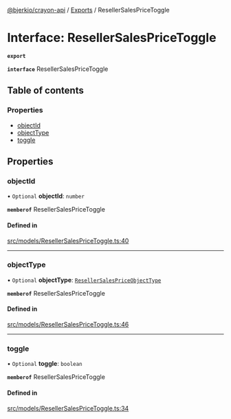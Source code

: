 [@bjerkio/crayon-api](../README.md) / [Exports](../modules.md) / ResellerSalesPriceToggle

# Interface: ResellerSalesPriceToggle

**`export`**

**`interface`** ResellerSalesPriceToggle

## Table of contents

### Properties

- [objectId](ResellerSalesPriceToggle.md#objectid)
- [objectType](ResellerSalesPriceToggle.md#objecttype)
- [toggle](ResellerSalesPriceToggle.md#toggle)

## Properties

### objectId

• `Optional` **objectId**: `number`

**`memberof`** ResellerSalesPriceToggle

#### Defined in

[src/models/ResellerSalesPriceToggle.ts:40](https://github.com/bjerkio/crayon-api-js/blob/22cd66d/src/models/ResellerSalesPriceToggle.ts#L40)

___

### objectType

• `Optional` **objectType**: [`ResellerSalesPriceObjectType`](../enums/ResellerSalesPriceObjectType.md)

**`memberof`** ResellerSalesPriceToggle

#### Defined in

[src/models/ResellerSalesPriceToggle.ts:46](https://github.com/bjerkio/crayon-api-js/blob/22cd66d/src/models/ResellerSalesPriceToggle.ts#L46)

___

### toggle

• `Optional` **toggle**: `boolean`

**`memberof`** ResellerSalesPriceToggle

#### Defined in

[src/models/ResellerSalesPriceToggle.ts:34](https://github.com/bjerkio/crayon-api-js/blob/22cd66d/src/models/ResellerSalesPriceToggle.ts#L34)
